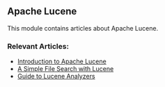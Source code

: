 ## Apache Lucene

This module contains articles about Apache Lucene.

### Relevant Articles:

- [Introduction to Apache Lucene](https://www.surya.com/lucene)
- [A Simple File Search with Lucene](https://www.surya.com/lucene-file-search)
- [Guide to Lucene Analyzers](https://www.surya.com/lucene-analyzers)
